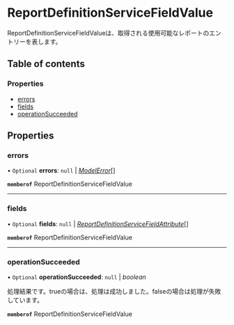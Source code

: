 # ReportDefinitionServiceFieldValue


<div lang=\"ja\">ReportDefinitionServiceFieldValueは、取得される使用可能なレポートのエントリーを表します。</div> 

## Table of contents

### Properties

- [errors](reportdefinitionservicefieldvalue.md#errors)
- [fields](reportdefinitionservicefieldvalue.md#fields)
- [operationSucceeded](reportdefinitionservicefieldvalue.md#operationsucceeded)

## Properties

### errors

• `Optional` **errors**: ``null`` \| [*ModelError*](modelerror.md)[]

**`memberof`** ReportDefinitionServiceFieldValue

___

### fields

• `Optional` **fields**: ``null`` \| [*ReportDefinitionServiceFieldAttribute*](reportdefinitionservicefieldattribute.md)[]

**`memberof`** ReportDefinitionServiceFieldValue

___

### operationSucceeded

• `Optional` **operationSucceeded**: ``null`` \| *boolean*

<div lang=\"ja\">処理結果です。trueの場合は、処理は成功しました。falseの場合は処理が失敗しています。</div> 

**`memberof`** ReportDefinitionServiceFieldValue
